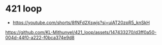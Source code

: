 # 421 loop
- https://youtube.com/shorts/8fNFd2Xswjs?si=uiAT20zpR5_knSkH


https://github.com/KL-Mithunvel/421_loop/assets/147433270/d3ff0a50-004d-44f0-a222-f0bca374e9d8

